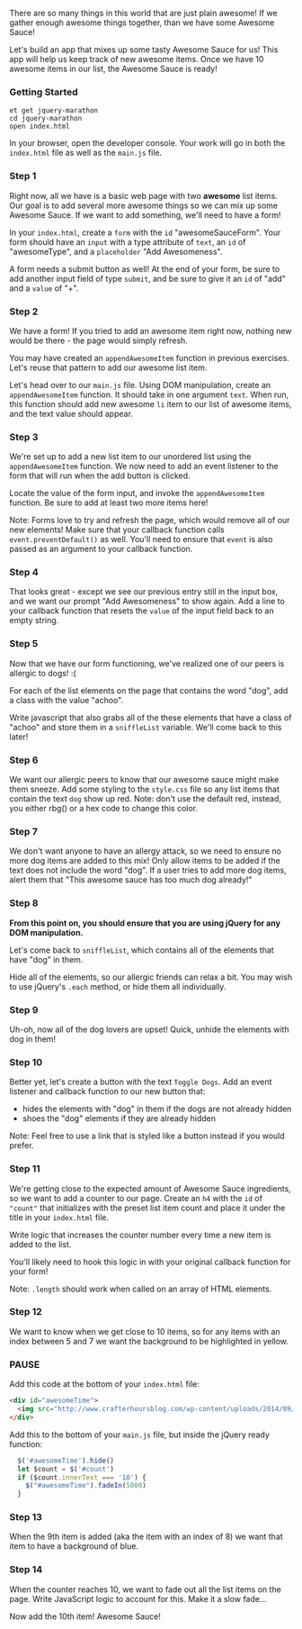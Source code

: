 There are so many things in this world that are just plain awesome! If we gather enough awesome things together, than we have some Awesome Sauce!

Let's build an app that mixes up some tasty Awesome Sauce for us! This app will help us keep track of new awesome items. Once we have 10 awesome items in our list, the Awesome Sauce is ready!

### Getting Started

```no-highlight
et get jquery-marathon
cd jquery-marathon
open index.html
```

In your browser, open the developer console. Your work will go in both the `index.html` file as well as the `main.js` file.

### Step 1
Right now, all we have is a basic web page with two **awesome** list items. Our goal is to add several more awesome things so we can mix up some Awesome Sauce. If we want to add something, we'll need to have a form!

In your `index.html`, create a `form` with the `id` "awesomeSauceForm". Your form should have an `input` with a type attribute of `text`, an `id` of "awesomeType", and a `placeholder` "Add Awesomeness".

A form needs a submit button as well! At the end of your form, be sure to add another input field of type `submit`, and be sure to give it an `id` of "add" and a `value` of "+".

### Step 2

We have a form! If you tried to add an awesome item right now, nothing new would be there - the page would simply refresh.

You may have created an `appendAwesomeItem` function in previous exercises. Let's reuse that pattern to add our awesome list item.

Let's head over to our `main.js` file. Using DOM manipulation, create an `appendAwesomeItem` function. It should take in one argument `text`. When run, this function should add new awesome `li` item to our list of awesome items, and the text value should appear.

### Step 3

We're set up to add a new list item to our unordered list using the `appendAwesomeItem` function. We now need to add an event listener to the form that will run when the add button is clicked.

Locate the value of the form input, and invoke the `appendAwesomeItem` function. Be sure to add at least two more items here!

Note: Forms love to try and refresh the page, which would remove all of our new elements! Make sure that your callback function calls `event.preventDefault()` as well. You'll need to ensure that `event` is also passed as an argument to your callback function.

### Step 4

That looks great - except we see our previous entry still in the input box, and we want our prompt "Add Awesomeness" to show again. Add a line to your callback function that resets the `value` of the input field back to an empty string.

### Step 5

Now that we have our form functioning, we've realized one of our peers is allergic to dogs! :(

For each of the list elements on the page that contains the word "dog", add a class with the value "achoo".

Write javascript that also grabs all of the these elements that have a class of "achoo" and store them in a `sniffleList` variable. We'll come back to this later!

### Step 6

We want our allergic peers to know that our awesome sauce might make them sneeze. Add some styling to the `style.css` file so any list items that contain the text `dog` show up red. Note: don't use the default red, instead, you either rbg() or a hex code to change this color.

### Step 7

We don't want anyone to have an allergy attack, so we need to ensure no more dog items are added to this mix! Only allow items to be added if the text does not include the word "dog". If a user tries to add more dog items, alert them that "This awesome sauce has too much dog already!"

### Step 8
**From this point on, you should ensure that you are using jQuery for any DOM manipulation.**

Let's come back to `sniffleList`, which contains all of the elements that have "dog" in them.

Hide all of the elements, so our allergic friends can relax a bit. You may wish to use jQuery's `.each` method, or hide them all individually.

### Step 9

Uh-oh, now all of the dog lovers are upset! Quick, unhide the elements with dog in them!

### Step 10

Better yet, let's create a button with the text `Toggle Dogs`. Add an event listener and callback function to our new button that:
* hides the elements with "dog" in them if the dogs are not already hidden
* shoes the "dog" elements if they are already hidden

Note: Feel free to use a link that is styled like a button instead if you would prefer.

### Step 11

We're getting close to the expected amount of Awesome Sauce ingredients, so we want to add a counter to our page. Create an `h4` with the `id` of `"count"` that initializes with the preset list item count and place it under the title in your `index.html` file.

Write logic that increases the counter number every time a new item is added to the list.

You'll likely need to hook this logic in with your original callback function for your form!

Note: `.length` should work when called on an array of HTML elements.

### Step 12

We want to know when we get close to 10 items, so for any items with an index between 5 and 7 we want the background to be highlighted in yellow.

### PAUSE

Add this code at the bottom of your `index.html` file:

```HTML
<div id="awesomeTime">
  <img src="http://www.crafterhoursblog.com/wp-content/uploads/2014/09/awesomesauce.png"></img>
</div>
```

Add this to the bottom of your `main.js` file, but inside the jQuery ready function:

```JavaScript
  $('#awesomeTime').hide()
  let $count = $('#count')
  if ($count.innerText === '10') {
    $("#awesomeTime").fadeIn(5000)
  }
```

### Step 13

When the 9th item is added (aka the item with an index of 8) we want that item to have a background of blue.

### Step 14

When the counter reaches 10, we want to fade out all the list items on the page. Write JavaScript logic to account for this. Make it a slow fade...

Now add the 10th item! Awesome Sauce!
